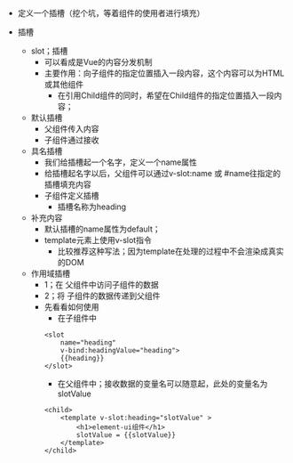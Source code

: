 - 定义一个插槽（挖个坑，等着组件的使用者进行填充）

- 插槽
    - slot；插槽
        - 可以看成是Vue的内容分发机制
        - 主要作用：向子组件的指定位置插入一段内容，这个内容可以为HTML或其他组件
            - 在引用Child组件的同时，希望在Child组件的指定位置插入一段内容；
    - 默认插槽
        - 父组件传入内容
        - 子组件通过<v-slot></v-slot>接收
    - 具名插槽
        - 我们给插槽起一个名字，定义一个name属性
        - 给插槽起名字以后，父组件可以通过v-slot:name 或 #name往指定的插槽填充内容
        - 子组件定义插槽
            -  <slot name="heading"></slot> 插槽名称为heading
    - 补充内容
        - 默认插槽的name属性为default；
        - template元素上使用v-slot指令
            - 比较推荐这种写法；因为template在处理的过程中不会渲染成真实的DOM
    - 作用域插槽
        - 1；在 父组件中访问子组件的数据
        - 2；将 子组件的数据传递到父组件
        - 先看看如何使用
            - 在子组件中
            ```
            <slot 
                name="heading" 
                v-bind:headingValue="heading">
                {{heading}}
            </slot>
            ```
            - 在父组件中；接收数据的变量名可以随意起，此处的变量名为slotValue
            ```
            <child>
                <template v-slot:heading="slotValue" >
                    <h1>element-ui组件</h1>
                    slotValue = {{slotValue}}
                </template>
            </child>
            ```

